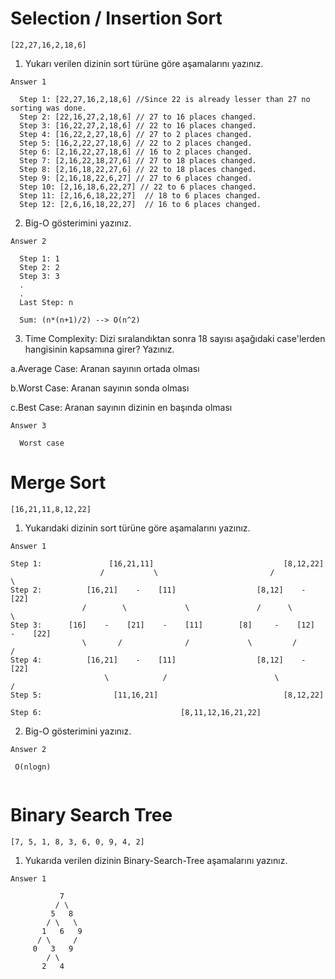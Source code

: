 
# Selection / Insertion Sort

`[22,27,16,2,18,6] `

1. Yukarı verilen dizinin sort türüne göre aşamalarını yazınız.

```
Answer 1

  Step 1: [22,27,16,2,18,6] //Since 22 is already lesser than 27 no sorting was done.
  Step 2: [22,16,27,2,18,6] // 27 to 16 places changed.
  Step 3: [16,22,27,2,18,6] // 22 to 16 places changed.
  Step 4: [16,22,2,27,18,6] // 27 to 2 places changed.
  Step 5: [16,2,22,27,18,6] // 22 to 2 places changed.
  Step 6: [2,16,22,27,18,6] // 16 to 2 places changed.
  Step 7: [2,16,22,18,27,6] // 27 to 18 places changed.
  Step 8: [2,16,18,22,27,6] // 22 to 18 places changed.
  Step 9: [2,16,18,22,6,27] // 27 to 6 places changed.
  Step 10: [2,16,18,6,22,27] // 22 to 6 places changed.
  Step 11: [2,16,6,18,22,27]  // 18 to 6 places changed.
  Step 12: [2,6,16,18,22,27]  // 16 to 6 places changed.
```
2. Big-O gösterimini yazınız.
```
Answer 2

  Step 1: 1
  Step 2: 2
  Step 3: 3
  .
  .
  Last Step: n

  Sum: (n*(n+1)/2) --> O(n^2)
```

3. Time Complexity: Dizi sıralandıktan sonra 18 sayısı aşağıdaki case'lerden hangisinin kapsamına girer? Yazınız.

a.Average Case: Aranan sayının ortada olması

b.Worst Case: Aranan sayının sonda olması

c.Best Case: Aranan sayının dizinin en başında olması
```
Answer 3

  Worst case
```
# Merge Sort
`[16,21,11,8,12,22]`

1. Yukarıdaki dizinin sort türüne göre aşamalarını yazınız.
```
Answer 1

Step 1:               [16,21,11]                             [8,12,22]
                    /           \                         /           \
Step 2:          [16,21]    -    [11]                  [8,12]    -    [22]
                /        \             \               /      \            \
Step 3:      [16]    -    [21]    -    [11]        [8]     -    [12]    -    [22]   
                \       /              /             \         /            /
Step 4:          [16,21]    -    [11]                  [8,12]    -    [22]
                     \            /                        \           /
Step 5:                [11,16,21]                            [8,12,22]
                                  
Step 6:                               [8,11,12,16,21,22]
```
2. Big-O gösterimini yazınız.

```
Answer 2

 O(nlogn)
 
```
# Binary Search Tree

`[7, 5, 1, 8, 3, 6, 0, 9, 4, 2]`

1. Yukarıda verilen dizinin Binary-Search-Tree aşamalarını yazınız.
```
Answer 1

           7
          / \
         5   8
        / \   \
       1   6   9
      / \     /
     0   3   9
        / \
       2   4

```